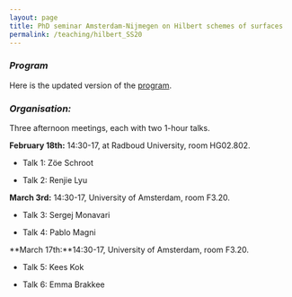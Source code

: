 ```yaml
---
layout: page
title: PhD seminar Amsterdam-Nijmegen on Hilbert schemes of surfaces
permalink: /teaching/hilbert_SS20
---
```


### _Program_

Here is the updated version of the [program](/teaching/program_hilb.pdf).

### _Organisation:_

Three afternoon meetings, each with two 1-hour talks.

**February 18th:** 14:30-17, at Radboud University, room HG02.802.

- Talk 1: Zöe Schroot 

- Talk 2: Renjie Lyu

**March 3rd:** 14:30-17, University of Amsterdam, room F3.20.

- Talk 3: Sergej Monavari

- Talk 4: Pablo Magni

**March 17th:**14:30-17, University of Amsterdam, room F3.20.

- Talk 5: Kees Kok

- Talk 6: Emma Brakkee
